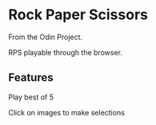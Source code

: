 # Rock Paper Scissors

From the Odin Project.

RPS playable through the browser.

## Features

Play best of 5

Click on images to make selections